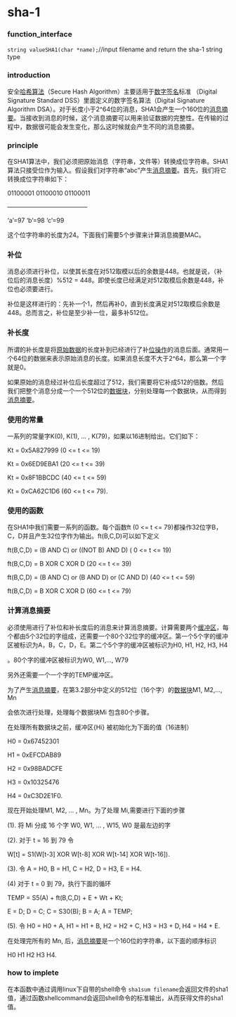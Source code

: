 # sha-1

### function_interface

`string valueSHA1(char *name);`//input filename and return the sha-1 string type

###   introduction

安全[哈希算法](https://baike.baidu.com/item/%E5%93%88%E5%B8%8C%E7%AE%97%E6%B3%95)（Secure Hash Algorithm）主要适用于[数字签名](https://baike.baidu.com/item/%E6%95%B0%E5%AD%97%E7%AD%BE%E5%90%8D)标准   （Digital Signature Standard DSS）里面定义的数字签名算法（Digital Signature Algorithm DSA）。对于长度小于2^64位的消息，SHA1会产生一个160位的[消息摘要](https://baike.baidu.com/item/%E6%B6%88%E6%81%AF%E6%91%98%E8%A6%81/4547744)。当接收到消息的时候，这个消息摘要可以用来验证数据的完整性。在传输的过程中，数据很可能会发生变化，那么这时候就会产生不同的消息摘要。

### principle

在SHA1算法中，我们必须把原始消息（字符串，文件等）转换成位字符串。SHA1算法只接受位作为输入。假设我们对字符串“abc”产生[消息摘要](https://baike.baidu.com/item/%E6%B6%88%E6%81%AF%E6%91%98%E8%A6%81)。首先，我们将它转换成位字符串如下：

01100001 01100010 01100011

―――――――――――――

‘a’=97 ‘b’=98 ‘c’=99

这个位字符串的长度为24。下面我们需要5个步骤来计算消息摘要MAC。

### 补位

消息必须进行补位，以使其长度在对512取模以后的余数是448。也就是说，（补位后的消息长度）%512 = 448。即使长度已经满足对512取模后余数是448，补位也必须要进行。

补位是这样进行的：先补一个1，然后再补0，直到长度满足对512取模后余数是448。总而言之，补位是至少补一位，最多补512位。

### 补长度

所谓的补长度是将[原始数据](https://baike.baidu.com/item/%E5%8E%9F%E5%A7%8B%E6%95%B0%E6%8D%AE)的长度补到已经进行了补[位操作](https://baike.baidu.com/item/%E4%BD%8D%E6%93%8D%E4%BD%9C)的消息后面。通常用一个64位的数据来表示原始消息的长度。如果消息长度不大于2^64，那么第一个字就是0。

如果原始的消息经过补位后长度超过了512，我们需要将它补成512的倍数。然后我们把整个消息分成一个一个512位的[数据块](https://baike.baidu.com/item/%E6%95%B0%E6%8D%AE%E5%9D%97)，分别处理每一个数据块，从而得到[消息摘要](https://baike.baidu.com/item/%E6%B6%88%E6%81%AF%E6%91%98%E8%A6%81)。

### 使用的常量

一系列的常量字K(0), K(1), ... , K(79)，如果以16进制给出。它们如下：

Kt = 0x5A827999 (0 <= t <= 19)

Kt = 0x6ED9EBA1 (20 <= t <= 39)

Kt = 0x8F1BBCDC (40 <= t <= 59)

Kt = 0xCA62C1D6 (60 <= t <= 79).

### 使用的函数

在SHA1中我们需要一系列的函数。每个函数ft (0 <= t <= 79)都操作32位字B，C，D并且产生32位字作为输出。ft(B,C,D)可以如下定义

ft(B,C,D) = (B AND C) or ((NOT B) AND D) ( 0 <= t <= 19)

ft(B,C,D) = B XOR C XOR D (20 <= t <= 39)

ft(B,C,D) = (B AND C) or (B AND D) or (C AND D) (40 <= t <= 59)

ft(B,C,D) = B XOR C XOR D (60 <= t <= 79)

### 计算消息摘要

必须使用进行了补位和补长度后的消息来计算消息摘要。计算需要两个[缓冲区](https://baike.baidu.com/item/%E7%BC%93%E5%86%B2%E5%8C%BA)，每个都由5个32位的字组成，还需要一个80个32位字的缓冲区。第一个5个字的缓冲区被标识为A，B，C，D，E。第二个5个字的缓冲区被标识为H0, H1, H2, H3, H4

。80个字的缓冲区被标识为W0, W1,..., W79

另外还需要一个一个字的TEMP缓冲区。

为了产生[消息摘要](https://baike.baidu.com/item/%E6%B6%88%E6%81%AF%E6%91%98%E8%A6%81)，在第3.2部分中定义的512位（16个字）的[数据块](https://baike.baidu.com/item/%E6%95%B0%E6%8D%AE%E5%9D%97)M1, M2,..., Mn

会依次进行处理，处理每个数据块Mi 包含80个步骤。

在处理所有数据块之前，缓冲区{Hi} 被初始化为下面的值（16进制）

H0 = 0x67452301

H1 = 0xEFCDAB89

H2 = 0x98BADCFE

H3 = 0x10325476

H4 = 0xC3D2E1F0.

现在开始处理M1, M2, ... , Mn。为了处理 Mi,需要进行下面的步骤

(1). 将 Mi 分成 16 个字 W0, W1, ... , W15, W0 是最左边的字

(2). 对于 t = 16 到 79 令

W[t] = S1(W[t-3] XOR W[t-8] XOR W[t-14] XOR W[t-16]).

(3). 令 A = H0, B = H1, C = H2, D = H3, E = H4.

(4) 对于 t = 0 到 79，执行下面的循环

TEMP = S5(A) + ft(B,C,D) + E + Wt + Kt;

E = D; D = C; C = S30(B); B = A; A = TEMP;

(5). 令 H0 = H0 + A, H1 = H1 + B, H2 = H2 + C, H3 = H3 + D, H4 = H4 + E.

在处理完所有的 Mn, 后，[消息摘要](https://baike.baidu.com/item/%E6%B6%88%E6%81%AF%E6%91%98%E8%A6%81)是一个160位的字符串，以下面的顺序标识

H0 H1 H2 H3 H4.





### how to implete

在本函数中通过调用linux下自带的shell命令 `sha1sum filename`会返回文件的sha1值，通过函数shellcommand会返回shell命令的标准输出，从而获得文件的sha1值。